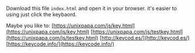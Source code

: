Download this file `index.html` and open it in your browser.
it's easier to using just click the keybaord.

Maybe you like to:
[https://unixpapa.com/js/key.html](https://unixpapa.com/js/key.html)
[https://unixpapa.com/js/testkey.html](https://unixpapa.com/js/testkey.html)
[http://keycod.es/](http://keycod.es/)
[https://keycode.info/](https://keycode.info/)